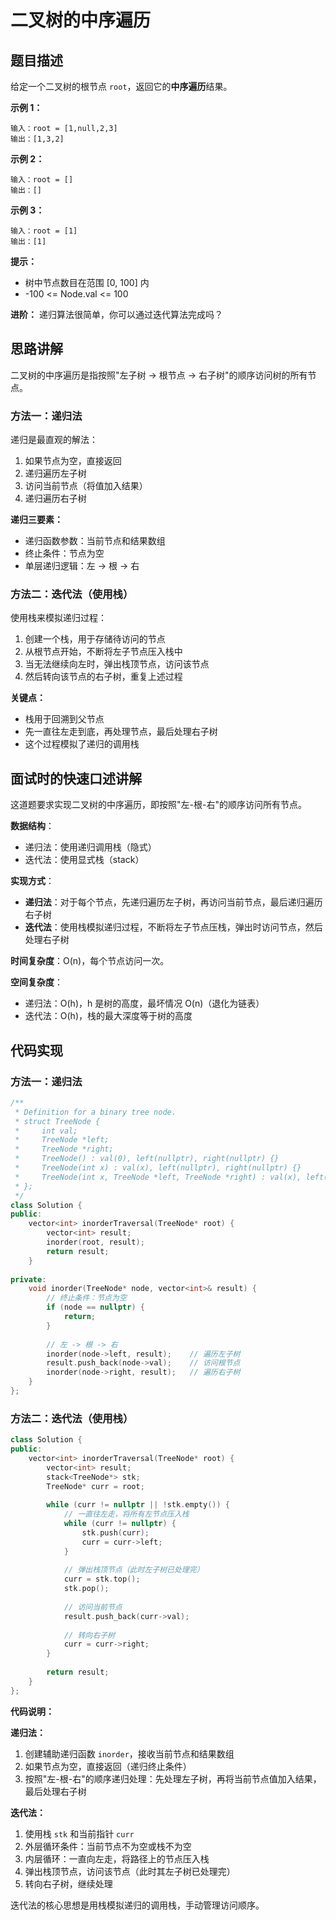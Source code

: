 # 二叉树的中序遍历

## 题目描述

给定一个二叉树的根节点 `root`，返回它的**中序遍历**结果。

**示例 1：**
```
输入：root = [1,null,2,3]
输出：[1,3,2]
```

**示例 2：**
```
输入：root = []
输出：[]
```

**示例 3：**
```
输入：root = [1]
输出：[1]
```

**提示：**
- 树中节点数目在范围 [0, 100] 内
- -100 <= Node.val <= 100

**进阶：** 递归算法很简单，你可以通过迭代算法完成吗？

## 思路讲解

二叉树的中序遍历是指按照"左子树 -> 根节点 -> 右子树"的顺序访问树的所有节点。

### 方法一：递归法

递归是最直观的解法：
1. 如果节点为空，直接返回
2. 递归遍历左子树
3. 访问当前节点（将值加入结果）
4. 递归遍历右子树

**递归三要素：**
- 递归函数参数：当前节点和结果数组
- 终止条件：节点为空
- 单层递归逻辑：左 -> 根 -> 右

### 方法二：迭代法（使用栈）

使用栈来模拟递归过程：
1. 创建一个栈，用于存储待访问的节点
2. 从根节点开始，不断将左子节点压入栈中
3. 当无法继续向左时，弹出栈顶节点，访问该节点
4. 然后转向该节点的右子树，重复上述过程

**关键点：**
- 栈用于回溯到父节点
- 先一直往左走到底，再处理节点，最后处理右子树
- 这个过程模拟了递归的调用栈

## 面试时的快速口述讲解

这道题要求实现二叉树的中序遍历，即按照"左-根-右"的顺序访问所有节点。

**数据结构**：
- 递归法：使用递归调用栈（隐式）
- 迭代法：使用显式栈（stack）

**实现方式**：
- **递归法**：对于每个节点，先递归遍历左子树，再访问当前节点，最后递归遍历右子树
- **迭代法**：使用栈模拟递归过程，不断将左子节点压栈，弹出时访问节点，然后处理右子树

**时间复杂度**：O(n)，每个节点访问一次。

**空间复杂度**：
- 递归法：O(h)，h 是树的高度，最坏情况 O(n)（退化为链表）
- 迭代法：O(h)，栈的最大深度等于树的高度

## 代码实现

### 方法一：递归法

```cpp
/**
 * Definition for a binary tree node.
 * struct TreeNode {
 *     int val;
 *     TreeNode *left;
 *     TreeNode *right;
 *     TreeNode() : val(0), left(nullptr), right(nullptr) {}
 *     TreeNode(int x) : val(x), left(nullptr), right(nullptr) {}
 *     TreeNode(int x, TreeNode *left, TreeNode *right) : val(x), left(left), right(right) {}
 * };
 */
class Solution {
public:
    vector<int> inorderTraversal(TreeNode* root) {
        vector<int> result;
        inorder(root, result);
        return result;
    }
    
private:
    void inorder(TreeNode* node, vector<int>& result) {
        // 终止条件：节点为空
        if (node == nullptr) {
            return;
        }
        
        // 左 -> 根 -> 右
        inorder(node->left, result);    // 遍历左子树
        result.push_back(node->val);    // 访问根节点
        inorder(node->right, result);   // 遍历右子树
    }
};
```

### 方法二：迭代法（使用栈）

```cpp
class Solution {
public:
    vector<int> inorderTraversal(TreeNode* root) {
        vector<int> result;
        stack<TreeNode*> stk;
        TreeNode* curr = root;
        
        while (curr != nullptr || !stk.empty()) {
            // 一直往左走，将所有左节点压入栈
            while (curr != nullptr) {
                stk.push(curr);
                curr = curr->left;
            }
            
            // 弹出栈顶节点（此时左子树已处理完）
            curr = stk.top();
            stk.pop();
            
            // 访问当前节点
            result.push_back(curr->val);
            
            // 转向右子树
            curr = curr->right;
        }
        
        return result;
    }
};
```

**代码说明：**

**递归法：**
1. 创建辅助递归函数 `inorder`，接收当前节点和结果数组
2. 如果节点为空，直接返回（递归终止条件）
3. 按照"左-根-右"的顺序递归处理：先处理左子树，再将当前节点值加入结果，最后处理右子树

**迭代法：**
1. 使用栈 `stk` 和当前指针 `curr`
2. 外层循环条件：当前节点不为空或栈不为空
3. 内层循环：一直向左走，将路径上的节点压入栈
4. 弹出栈顶节点，访问该节点（此时其左子树已处理完）
5. 转向右子树，继续处理

迭代法的核心思想是用栈模拟递归的调用栈，手动管理访问顺序。

